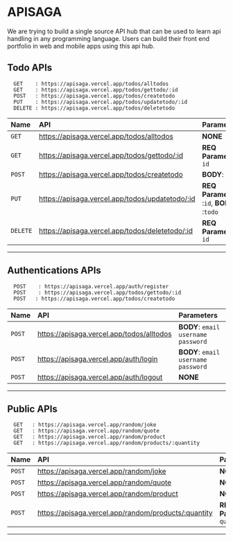 
# APISAGA

We are trying to build a single source API hub that can be used to learn api handling in any programming language. Users can build their front end portfolio in web and mobile apps using this api hub.




## Todo APIs

```http
  GET    : https://apisaga.vercel.app/todos/alltodos
  GET    : https://apisaga.vercel.app/todos/gettodo/:id
  POST   : https://apisaga.vercel.app/todos/createtodo
  PUT    : https://apisaga.vercel.app/todos/updatetodo/:id
  DELETE : https://apisaga.vercel.app/todos/deletetodo
```

| Name | API     | Parameters                |
| :-------- | :------- | :------------------------- |
| `GET` | https://apisaga.vercel.app/todos/alltodos | **NONE**|
| `GET` | https://apisaga.vercel.app/todos/gettodo/:id | **REQ Parameters**: `id`|
| `POST` | https://apisaga.vercel.app/todos/createtodo | **BODY**:  `todo` |
| `PUT` | https://apisaga.vercel.app/todos/updatetodo/:id | **REQ Parameters** :`id`, **BODY** :`todo` |
| `DELETE` | https://apisaga.vercel.app/todos/deletetodo/:id |**REQ Parameters**: `id`|

---


## Authentications  APIs

```http
  POST    : https://apisaga.vercel.app/auth/register
  POST    : https://apisaga.vercel.app/todos/gettodo/:id
  POST   : https://apisaga.vercel.app/todos/createtodo
```

| Name | API     | Parameters                |
| :-------- | :------- | :------------------------- |
| `POST` | https://apisaga.vercel.app/todos/alltodos | **BODY**:  `email` `username` `password`|
| `POST` | https://apisaga.vercel.app/auth/login | **BODY**:  `email` `username` `password`|
| `POST` | https://apisaga.vercel.app/auth/logout |**NONE**|

---


## Public  APIs

```http
  GET   : https://apisaga.vercel.app/random/joke
  GET   : https://apisaga.vercel.app/random/quote
  GET   : https://apisaga.vercel.app/random/product
  GET   : https://apisaga.vercel.app/random/products/:quantity
```

| Name | API     | Parameters                |
| :-------- | :------- | :------------------------- |
| `POST` | https://apisaga.vercel.app/random/joke | **NONE**|
| `POST` | https://apisaga.vercel.app/random/quote | **NONE**|
| `POST` | https://apisaga.vercel.app/random/product |**NONE**|
| `POST` | https://apisaga.vercel.app/random/products/:quantity |**REQ Parameters**: `quantity`|

---

